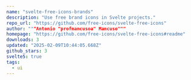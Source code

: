 ```yaml
---
name: "svelte-free-icons-brands"
description: "Use free brand icons in Svelte projects."
repo_url: "https://github.com/free-icons/svelte-free-icons"
author: """Antonio "profmancusoa" Mancuso"""
homepage: "https://github.com/free-icons/svelte-free-icons#readme"
downloads: 3
updated: "2025-02-09T10:44:05.668Z"
github_stars: 3
svelte5: true
tags: 
  - ui
---
```

